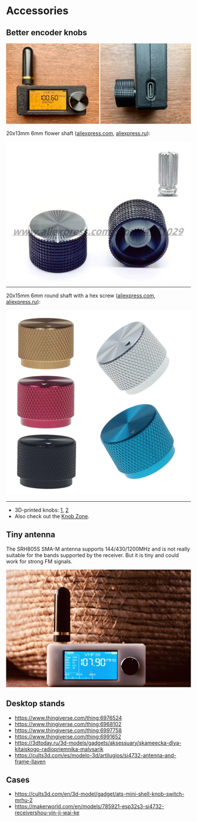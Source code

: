 # Accessories

## Better encoder knobs

![](_static/encoder-knob.jpg)

20x13mm 6mm flower shaft ([aliexpress.com](https://www.aliexpress.com/item/1005007003511755.html), [aliexpress.ru](https://aliexpress.ru/item/1005007003511755.html)):

![](_static/encoder-knobs-20x13.jpg)

---

20x15mm 6mm round shaft with a hex screw ([aliexpress.com](https://www.aliexpress.com/item/4001336156837.html), [aliexpress.ru](https://aliexpress.ru/item/32749281108.html)):

![](_static/encoder-knobs-20x15.jpg)

---

* 3D-printed knobs: [1](https://www.thingiverse.com/thing:6966471), [2](https://cults3d.com/en/3d-model/gadget/ats-mini-si4732-radio-knob)
* Also check out the [Knob Zone](https://www.ebay.co.uk/str/knobzone).

## Tiny antenna

The SRH805S SMA-M antenna supports 144/430/1200MHz and is not really suitable for the bands supported by the receiver. But it is tiny and could work for strong FM signals.

![](_static/esp32-si4732-ui-theme.jpg)

## Desktop stands

* <https://www.thingiverse.com/thing:6976524>
* <https://www.thingiverse.com/thing:6968102>
* <https://www.thingiverse.com/thing:6997758>
* <https://www.thingiverse.com/thing:6991652>
* <https://3dtoday.ru/3d-models/gadgets/aksessuary/skameecka-dlya-kitaiskogo-radiopriemnika-malysarik>
* <https://cults3d.com/es/modelo-3d/artilugios/si4732-antenna-and-frame-llaven>

## Cases

* <https://cults3d.com/en/3d-model/gadget/ats-mini-shell-knob-switch-mrhu-2>
* <https://makerworld.com/en/models/785921-esp32s3-si4732-receivershou-yin-ji-wai-ke>
